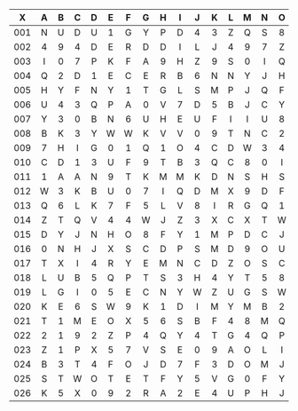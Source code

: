 |X|A|B|C|D|E|F|G|H|I|J|K|L|M|N|O|P|Q|R|S|T|U|V|W|X|Y|Z|
|:-------:|:-------:|:-------:|:-------:|:-------:|:-------:|:-------:|:-------:|:-------:|:-------:|:-------:|:-------:|:-------:|:-------:|:-------:|:-------:|:-------:|:-------:|:-------:|:-------:|:-------:|:-------:|:-------:|:-------:|:-------:|:-------:|:-------:|
|001|N|U|D|U|1|G|Y|P|D|4|3|Z|Q|S|8|C|1|2|6|O|3|5|0|R|M|C|
|002|4|9|4|D|E|R|D|D|I|L|J|4|9|7|Z|F|P|P|P|J|8|1|V|S|5|2|
|003|I|0|7|P|K|F|A|9|H|Z|9|S|0|I|Q|G|T|7|S|D|L|2|2|N|J|6|
|004|Q|2|D|1|E|C|E|R|B|6|N|N|Y|J|H|M|N|V|L|8|D|2|3|B|7|2|
|005|H|Y|F|N|Y|1|T|G|L|S|M|P|J|Q|F|W|Q|4|F|V|9|K|5|A|K|1|
|006|U|4|3|Q|P|A|0|V|7|D|5|B|J|C|Y|1|H|N|9|O|Y|F|6|B|3|8|
|007|Y|3|0|B|N|6|U|H|E|U|F|I|I|U|8|K|4|R|P|J|2|W|N|M|O|D|
|008|B|K|3|Y|W|W|K|V|V|0|9|T|N|C|2|M|2|H|J|S|D|A|O|J|Q|8|
|009|7|H|I|G|0|1|Q|1|O|4|C|D|W|3|4|O|G|7|3|1|V|D|1|N|U|6|
|010|C|D|1|3|U|F|9|T|B|3|Q|C|8|0|I|G|1|D|4|Q|7|I|G|Y|P|V|
|011|1|A|A|N|9|T|K|M|M|K|D|N|S|H|S|X|X|1|M|8|W|D|K|N|H|8|
|012|W|3|K|B|U|0|7|I|Q|D|M|X|9|D|F|K|X|U|X|V|F|W|U|T|F|R|
|013|Q|6|L|K|7|F|5|L|V|8|I|R|G|Q|1|N|X|P|S|L|7|G|2|7|U|M|
|014|Z|T|Q|V|4|4|W|J|Z|3|X|C|X|T|W|K|E|V|2|X|R|X|Y|Q|B|O|
|015|D|Y|J|N|H|O|8|F|Y|1|M|P|D|C|J|4|Y|G|P|O|L|L|H|2|B|D|
|016|0|N|H|J|X|S|C|D|P|S|M|D|9|O|U|6|L|N|V|Q|L|E|I|S|M|7|
|017|T|X|I|4|R|Y|E|M|N|C|D|Z|O|S|C|Y|G|I|U|R|3|Q|J|K|Q|O|
|018|L|U|B|5|Q|P|T|S|3|H|4|Y|T|5|8|F|C|B|2|8|U|5|L|2|9|U|
|019|L|G|I|0|5|E|C|N|Y|W|Z|U|G|S|W|K|Y|G|7|A|M|F|L|Z|3|2|
|020|K|E|6|S|W|9|K|1|D|I|M|Y|M|B|2|U|4|A|Q|9|4|F|C|7|S|Q|
|021|T|1|M|E|O|X|5|6|S|B|F|4|8|M|Q|P|7|G|Y|R|7|3|R|8|X|W|
|022|2|1|9|2|Z|P|4|Q|Y|4|T|G|4|Q|P|0|Y|O|O|0|9|J|8|3|Z|H|
|023|Z|1|P|X|5|7|V|S|E|0|9|A|O|L|I|W|F|T|O|I|1|O|U|E|9|7|
|024|B|3|T|4|F|O|J|D|7|F|3|D|O|M|J|O|W|5|0|H|6|R|O|W|T|T|
|025|S|T|W|O|T|E|T|F|Y|5|V|G|0|F|Y|H|V|P|9|H|C|B|M|C|8|9|
|026|K|5|X|0|9|2|R|A|2|E|4|U|P|H|J|T|J|3|8|Q|5|9|A|E|4|3|